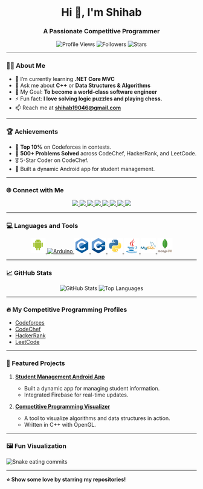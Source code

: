 <h1 align="center">Hi 👋, I'm Shihab</h1>
<h3 align="center">A Passionate Competitive Programmer</h3>

<p align="center">
  <img src="https://komarev.com/ghpvc/?username=dihanhassan&label=Profile%20views&color=0e75b6&style=flat" alt="Profile Views" />
  <img src="https://img.shields.io/github/followers/dihanhassan?style=social" alt="Followers" />
  <img src="https://img.shields.io/github/stars/dihanhassan?style=social" alt="Stars" />
</p>

---

### 👨‍💻 About Me

- 🌱 I’m currently learning **.NET Core MVC**  
- 💬 Ask me about **C++** or **Data Structures & Algorithms**  
- 🎯 My Goal: **To become a world-class software engineer**  
- ⚡ Fun fact: **I love solving logic puzzles and playing chess.**  
- 📫 Reach me at **shihab19046@gmail.com**

---

### 🏆 Achievements

- 🥇 **Top 10%** on Codeforces in contests.
- 🏅 **500+ Problems Solved** across CodeChef, HackerRank, and LeetCode.
- 🎖️ 5-Star Coder on CodeChef.
- 🚀 Built a dynamic Android app for student management.

---

### 🌐 Connect with Me

<p align="center">
  <a href="https://linkedin.com/in/atahar-islam-78097a1ab" target="_blank">
    <img src="https://img.shields.io/badge/-LinkedIn-%230077B5?style=for-the-badge&logo=linkedin&logoColor=white" />
  </a>
  <a href="https://stackoverflow.com/users/20122691" target="_blank">
    <img src="https://img.shields.io/badge/-StackOverflow-%23F58025?style=for-the-badge&logo=stack-overflow&logoColor=white" />
  </a>
  <a href="https://fb.com/sady.dihan" target="_blank">
    <img src="https://img.shields.io/badge/-Facebook-%231877F2?style=for-the-badge&logo=facebook&logoColor=white" />
  </a>
  <a href="https://instagram.com/sady.dihan" target="_blank">
    <img src="https://img.shields.io/badge/-Instagram-%23E4405F?style=for-the-badge&logo=instagram&logoColor=white" />
  </a>
  <a href="https://www.codechef.com/users/shihab_46" target="_blank">
    <img src="https://img.shields.io/badge/-CodeChef-%235B4638?style=for-the-badge&logo=codechef&logoColor=white" />
  </a>
  <a href="https://www.hackerrank.com/shihab_mbstu16" target="_blank">
    <img src="https://img.shields.io/badge/-HackerRank-%2329B463?style=for-the-badge&logo=hackerrank&logoColor=white" />
  </a>
  <a href="https://codeforces.com/profile/shihab_mbstu" target="_blank">
    <img src="https://img.shields.io/badge/-Codeforces-%231F8ACB?style=for-the-badge&logo=codeforces&logoColor=white" />
  </a>
  <a href="https://www.leetcode.com/dihanhassan21" target="_blank">
    <img src="https://img.shields.io/badge/-LeetCode-%23FFA116?style=for-the-badge&logo=leetcode&logoColor=white" />
  </a>
</p>

---

### 💻 Languages and Tools

<p align="center">
  <a href="https://developer.android.com" target="_blank">
    <img src="https://raw.githubusercontent.com/devicons/devicon/master/icons/android/android-original-wordmark.svg" alt="Android" width="40" height="40" />
  </a>
  <a href="https://www.arduino.cc/" target="_blank">
    <img src="https://cdn.worldvectorlogo.com/logos/arduino-1.svg" alt="Arduino" width="40" height="40" />
  </a>
  <a href="https://www.cprogramming.com/" target="_blank">
    <img src="https://raw.githubusercontent.com/devicons/devicon/master/icons/c/c-original.svg" alt="C" width="40" height="40" />
  </a>
  <a href="https://www.w3schools.com/cpp/" target="_blank">
    <img src="https://raw.githubusercontent.com/devicons/devicon/master/icons/cplusplus/cplusplus-original.svg" alt="C++" width="40" height="40" />
  </a>
  <a href="https://www.python.org" target="_blank">
    <img src="https://raw.githubusercontent.com/devicons/devicon/master/icons/python/python-original.svg" alt="Python" width="40" height="40" />
  </a>
  <a href="https://www.java.com" target="_blank">
    <img src="https://raw.githubusercontent.com/devicons/devicon/master/icons/java/java-original.svg" alt="Java" width="40" height="40" />
  </a>
  <a href="https://www.mysql.com/" target="_blank">
    <img src="https://raw.githubusercontent.com/devicons/devicon/master/icons/mysql/mysql-original-wordmark.svg" alt="MySQL" width="40" height="40" />
  </a>
  <a href="https://www.mongodb.com/" target="_blank">
    <img src="https://raw.githubusercontent.com/devicons/devicon/master/icons/mongodb/mongodb-original-wordmark.svg" alt="MongoDB" width="40" height="40" />
  </a>
</p>

---

### 📈 GitHub Stats

<p align="center">
  <img src="https://github-readme-stats.vercel.app/api?username=dihanhassan&show_icons=true&theme=radical" alt="GitHub Stats" />
  <img src="https://github-readme-stats.vercel.app/api/top-langs?username=dihanhassan&show_icons=true&locale=en&layout=compact&theme=radical" alt="Top Languages" />
</p>

---

### 🔥 My Competitive Programming Profiles

- [Codeforces](https://codeforces.com/profile/shihab_mbstu)  
- [CodeChef](https://www.codechef.com/users/shihab_46)  
- [HackerRank](https://www.hackerrank.com/shihab_mbstu16)  
- [LeetCode](https://leetcode.com/dihanhassan21)

---

### 🚀 Featured Projects

1. **[Student Management Android App](#)**  
   - Built a dynamic app for managing student information.
   - Integrated Firebase for real-time updates.

2. **[Competitive Programming Visualizer](#)**  
   - A tool to visualize algorithms and data structures in action.
   - Written in C++ with OpenGL.

---

### 🖼️ Fun Visualization

![Snake eating commits](https://github.com/dihanhassan/dihanhassan/blob/output/github-contribution-grid-snake.svg)

---

**⭐️ Show some love by starring my repositories!**
